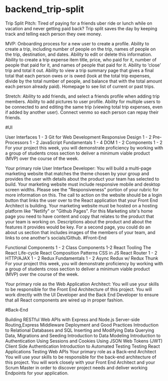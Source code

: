 # backend_trip-split

Trip Split Pitch: Tired of paying for a friends uber ride or lunch while on vacation and never getting paid back? Trip split saves the day by keeping track and telling each person they owe money.

MVP: Onboarding process for a new user to create a profile. Ability to create a trip, including number of people on the trip, names of people on the trip, destination, and dates. Ability to edit or delete this information. Ability to create a trip expense item title, price, who paid for it, number of people that paid for it, and names of people that paid for it. Ability to ‘close’ trip and total it out. Ability to view a trip summary page that gives a final total that each person owes or is owed (look at the total trip expenses, divide by the total number of people, and balance that with the total amount each person already paid). Homepage to see list of current or past trips.

Stretch: Ability to add friends, and select a friends profile when adding trip members. Ability to add pictures to user profile. Ability for multiple users to be connected to and editing the same trip (viewing total trip expenses, even if added by another user). Connect venmo so each person can repay their friends.

#UI

User Interfaces 1 - 3 Git for Web Development Responsive Design 1 - 2 Pre-Processors 1 - 2 JavaScript Fundamentals 1 - 4 DOM 1 - 2 Components 1 - 2 For your project this week, you will demonstrate proficiency by working with a group of students cross section to deliver a minimum viable product (MVP) over the course of the week.

Your primary role User Interface Developer: You will build a multi-page marketing website that matches the theme chosen by your group and provides the user with details about the product your team has selected to build. Your marketing website must include responsive mobile and desktop screen widths. Please see the "Responsiveness" portion of your rubric for more information on this. The call to action on the website should be a login button that links the user over to the React application that your Front End Architect is building. Your marketing website must be hosted on a hosting platform like "Netlify" or "Github Pages". For this Marketing site's home page you need to have content and copy that relates to the product that your team is working on. Descriptions about the product and about the features it provides would be key. For a second page, you could do an about us section that includes images of the members of your team, and links to one another's socials/Github. #Front-End

Functional Components 1 - 2 Class Components 1-2 React Tooling The React Life-cycle React Composition Patterns CSS in JS React Router 1 - 2 HTTP/AJAX 1 - 2 Redux Fundamentals 1 - 2 Async Redux w/ Redux Thunk For your project this week, you will demonstrate proficiency by working with a group of students cross section to deliver a minimum viable product (MVP) over the course of the week.

Your primary role as the Web Application Architect: You will use your skills to be responsible for the Front End Architecture of this project. You will work directly with the UI Developer and the Back End Developer to ensure that all React components are wired up in proper fashion.

#Back-End

Building RESTful Web APIs with Express and Node.js Server-side Routing,Express Middleware Deployment and Good Practices Introduction to Relational Databases and SQL Inserting and Modifying Data Querying Data, Migrations and Seeding Introduction to Data Modeling Introduction to Authentication Using Sessions and Cookies Using JSON Web Tokens (JWT) Client Side Authentication Introduction to Automated Testing Testing React Applications Testing Web APIs Your primary role as a Back-end Architect You will use your skills to be responsible for the back-end architecture of this project. You will work closely with your Front End Architect and your Scrum Master in order to discover project needs and deliver working Endpoints for your application.
